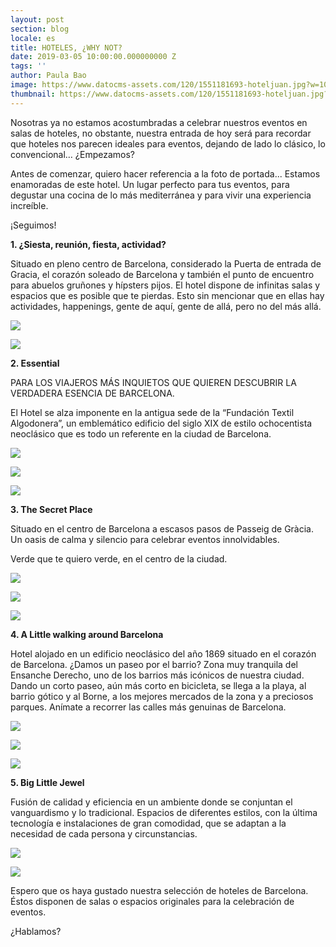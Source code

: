 ```yaml
---
layout: post
section: blog
locale: es
title: HOTELES, ¿WHY NOT?
date: 2019-03-05 10:00:00.000000000 Z
tags: ''
author: Paula Bao
image: https://www.datocms-assets.com/120/1551181693-hoteljuan.jpg?w=1024&fm=jpg
thumbnail: https://www.datocms-assets.com/120/1551181693-hoteljuan.jpg?w=105&fm=jpg
---
```


Nosotras ya no estamos acostumbradas a celebrar nuestros eventos en salas de hoteles, no obstante, nuestra entrada de hoy será para recordar que hoteles nos parecen ideales para eventos, dejando de lado lo clásico, lo convencional… ¿Empezamos?

Antes de comenzar, quiero hacer referencia a la foto de portada... Estamos enamoradas de este hotel. Un lugar perfecto para tus eventos, para degustar una cocina de lo más mediterránea y para vivir una experiencia increíble. 

¡Seguimos!


<!--more-->

**1.	¿Siesta, reunión, fiesta, actividad?**

Situado en pleno centro de Barcelona, considerado la Puerta de entrada de Gracia, el corazón soleado de Barcelona y también el punto de encuentro para abuelos gruñones y hípsters pijos.
El hotel dispone de infinitas salas y espacios que es posible que te pierdas. Esto sin mencionar que en ellas hay actividades, happenings, gente de aquí, gente de allá, pero no del más allá.

![](https://www.datocms-assets.com/120/1551179184-casagracia1.jpg)

![](https://www.datocms-assets.com/120/1551179940-f950d2a8-dd35-487d-b69b-97bea8494501.jpg)


**2.	Essential**

PARA LOS VIAJEROS MÁS INQUIETOS QUE QUIEREN DESCUBRIR LA VERDADERA ESENCIA DE BARCELONA.

El Hotel se alza imponente en la antigua sede de la “Fundación Textil Algodonera”, un emblemático edificio del siglo XIX de estilo ochocentista neoclásico que es todo un referente en la ciudad de Barcelona.

![](https://www.datocms-assets.com/120/1551179892-cottonhouse.jpg)

![](https://www.datocms-assets.com/120/1551179894-cotton2.jpg)

![](https://www.datocms-assets.com/120/1551179895-cotton3.jpg)


**3.	The Secret Place**

Situado en el centro de Barcelona a escasos pasos de Passeig de Gràcia. Un oasis de calma y silencio para celebrar eventos innolvidables.

Verde que te quiero verde, en el centro de la ciudad.


![](https://www.datocms-assets.com/120/1551180391-alma1.jpg)


![](https://www.datocms-assets.com/120/1551180395-alma2.jpg)


![](https://www.datocms-assets.com/120/1551180438-alma3.jpg)

**4.	A Little walking around Barcelona**

Hotel alojado en un edificio neoclásico del año 1869 situado en el corazón de Barcelona. ¿Damos un paseo por el barrio?
Zona muy tranquila del Ensanche Derecho, uno de los barrios más icónicos de nuestra ciudad. Dando un corto paseo, aún más corto en bicicleta, se llega a la playa, al barrio gótico y al Borne, a los mejores mercados de la zona y a preciosos parques.
Anímate a recorrer las calles más genuinas de Barcelona.

![](https://www.datocms-assets.com/120/1551180831-bonay1.jpg)

![](https://www.datocms-assets.com/120/1551180833-bonay3.jpg)

![](https://www.datocms-assets.com/120/1551180835-bonay2.jpg)

**5.	Big Little Jewel**

Fusión de calidad y eficiencia en un ambiente donde se conjuntan el vanguardismo y lo tradicional. Espacios de diferentes estilos, con la última tecnología e instalaciones de gran comodidad, que se adaptan a la necesidad de cada persona y circunstancias. 

![](https://www.datocms-assets.com/120/1551181219-alex3.jpg)

![](https://www.datocms-assets.com/120/1551181317-alex.jpg)


Espero que os haya gustado nuestra selección de hoteles de Barcelona. 
Éstos disponen de salas o espacios originales para la celebración de eventos.

¿Hablamos?





